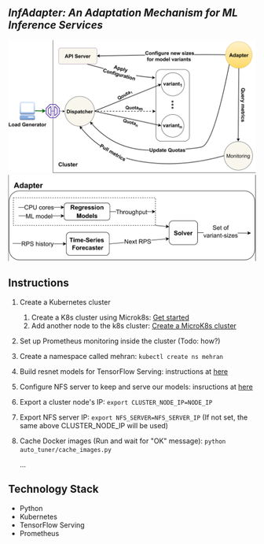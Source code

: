 *InfAdapter: An Adaptation Mechanism for ML Inference Services*
-

<img src="architecture.png" alt="InfAdapter Structure" style="width:600px;"/>
<img src="adapter-component.png" alt="InfAdapter Structure" style="width:600px;"/>

## Instructions
1. Create a Kubernetes cluster
    1. Create a K8s cluster using Microk8s: [Get started](https://microk8s.io/docs/getting-started)
    2. Add another node to the k8s cluster: [Create a MicroK8s cluster](https://microk8s.io/docs/clustering)

2. Set up Prometheus monitoring inside the cluster (Todo: how?)

3. Create a namespace called mehran: `kubectl create ns mehran`

4. Build resnet models for TensorFlow Serving: instructions at [here](./examples/torch-resnet-kserve/example6/build_models.md)

5. Configure NFS server to keep and serve our models:
insructions at [here](./examples/torch-resnet-kserve/example6/build_nfs_server.md)

6. Export a cluster node's IP: `export CLUSTER_NODE_IP=NODE_IP`

7. Export NFS server IP: `export NFS_SERVER=NFS_SERVER_IP` (If not set, the same above CLUSTER_NODE_IP will be used)

8. Cache Docker images (Run and wait for "OK" message): `python auto_tuner/cache_images.py`

    ...


## Technology Stack
- Python
- Kubernetes
- TensorFlow Serving
- Prometheus
